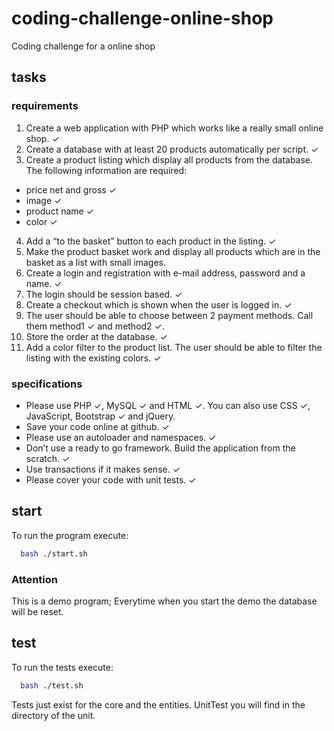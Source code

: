 # coding-challenge-online-shop
Coding challenge for a online shop
## tasks
### requirements
1. Create a web application with PHP which works like a really small online shop.  	&#10003;
2. Create a database with at least 20 products automatically per script.  	&#10003;
3. Create a product listing which display all products from the database. The following information are required:
  - price net and gross  	&#10003;
  - image  	&#10003;
  - product name  	&#10003;
  - color  	&#10003;
4. Add a “to the basket” button to each product in the listing.  	&#10003;
5. Make the product basket work and display all products which are in the basket as a list with
small images.
6. Create a login and registration with e-mail address, password and a name.  	&#10003;
7. The login should be session based.  	&#10003;
8. Create a checkout which is shown when the user is logged in. &#10003;
9. The user should be able to choose between 2 payment methods. Call them method1  	&#10003; and
method2 &#10003;.
10. Store the order at the database. &#10003;
11. Add a color filter to the product list. The user should be able to filter the listing with the existing colors. &#10003;
### specifications
- Please use PHP 	&#10003;, MySQL  	&#10003; and HTML  	&#10003;. You can also use CSS &#10003;, JavaScript, Bootstrap  	&#10003; and jQuery.
- Save your code online at github.  	&#10003;
- Please use an autoloader and namespaces.  	&#10003;
- Don’t use a ready to go framework. Build the application from the scratch.  	&#10003;
- Use transactions if it makes sense.  	&#10003;
- Please cover your code with unit tests.  	&#10003;

## start
To run the program execute:
```bash
  bash ./start.sh
```
### Attention
This is a demo program; Everytime when you start the demo the database will be reset.

## test
To run the tests execute:
```bash
  bash ./test.sh
```
Tests just exist for the core and the entities. UnitTest you will find in the directory of the unit.
